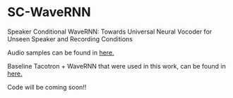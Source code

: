 # SC-WaveRNN

Speaker Conditional WaveRNN: Towards Universal Neural Vocoder for Unseen Speaker and Recording Conditions



Audio samples can be found in [here.](https://www.csd.uoc.gr/~dipjyotipaul/Universal-vocoder-IS20)

Baseline Tacotron + WaveRNN that were used in this work, can be found in [here.](https://github.com/dipjyoti92/text-to-speech)


Code will be coming soon!!
